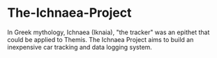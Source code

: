 The-Ichnaea-Project
===================

In Greek mythology, Ichnaea (Iknaia), "the tracker" was an epithet that could be applied to Themis. The Ichnaea Project aims to build an inexpensive car tracking and data logging system.
